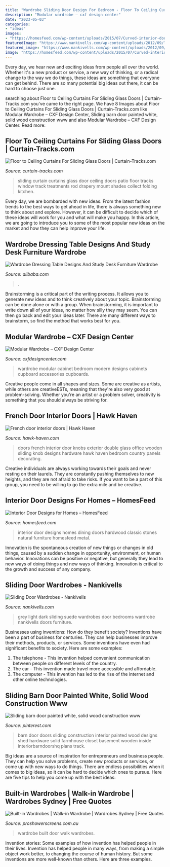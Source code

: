 ```yaml
---
title: "Wardrobe Sliding Door Design For Bedroom - Floor To Ceiling Curtains For Sliding Glass Doors"
description: "Modular wardrobe – cxf design center"
date: "2023-05-03"
categories:
- "ideas"
images:
- "https://homesfeed.com/wp-content/uploads/2015/07/Curved-interior-door-design-made-from-hardwood-with-darker-brown-staining-and-black-crafted-metal-a-set-of-hardwood-dining-furniture-classic-brushed-metal-pendant-chandelier-natural-stones-wall-system.jpg"
featuredImage: "https://www.nankivells.com/wp-content/uploads/2012/09/light_grey_suede_dark_grey_suede_main.gif"
featured_image: "https://www.nankivells.com/wp-content/uploads/2012/09/light_grey_suede_dark_grey_suede_main.gif"
image: "https://homesfeed.com/wp-content/uploads/2015/07/Curved-interior-door-design-made-from-hardwood-with-darker-brown-staining-and-black-crafted-metal-a-set-of-hardwood-dining-furniture-classic-brushed-metal-pendant-chandelier-natural-stones-wall-system.jpg"
---
```



Every day, we hear new and exciting ideas from people all over the world. Whether it's a new product or service, a new way of thinking, or a radical change to the way we do things, these ideas are something that everyone can get behind. There are so many potential big ideas out there, it can be hard to choose just one.

	

		
searching about Floor to Ceiling Curtains For Sliding Glass Doors | Curtain-Tracks.com you've came to the right page. We have 8 Images about Floor to Ceiling Curtains For Sliding Glass Doors | Curtain-Tracks.com like Modular Wardrobe – CXF Design Center, Sliding barn door painted white, solid wood construction www and also Modular Wardrobe – CXF Design Center. Read more:
		
    
## Floor To Ceiling Curtains For Sliding Glass Doors | Curtain-Tracks.com

<img loading=lazy src="https://www.curtain-tracks.com/media/wysiwyg/wordpress/w/a/cache/1/119bdf99710d9a86013f24c82ab9b2da/Wall-to-Wall-Curtains-Across-Sliding-Glass-Door-2-1024x685.jpg" onerror="this.onerror=null;this.src='https://tse3.mm.bing.net/th?id=OIP.XyAa5OrF9mpLwuO4Gza-aAHaE9&amp;pid=15.1';" alt="Floor to Ceiling Curtains For Sliding Glass Doors | Curtain-Tracks.com">

_Source: curtain-tracks.com_

>sliding curtain curtains glass door ceiling doors patio floor tracks window track treatments rod drapery mount shades collect folding kitchen. 

	

Every day, we are bombarded with new ideas. From the latest fashion trends to the best ways to get ahead in life, there is always something new to think about and explore. However, it can be difficult to decide which of these ideas will work for you and what will make you happy. In this article, we are going to introduce you to some of the most popular new ideas on the market and how they can help improve your life.

    
## Wardrobe Dressing Table Designs And Study Desk Furniture Wardrobe

<img loading=lazy src="http://sc01.alicdn.com/kf/H2e850d8a8348468bae7a1ff7cfd180e4e/229520789/H2e850d8a8348468bae7a1ff7cfd180e4e.jpg" onerror="this.onerror=null;this.src='https://tse3.mm.bing.net/th?id=OIP.JFWWcz8F2xaryt1jzrBKGQHaHa&amp;pid=15.1';" alt="Wardrobe Dressing Table Designs And Study Desk Furniture Wardrobe">

_Source: alibaba.com_

>. 

	

Brainstorming is a critical part of the writing process. It allows you to generate new ideas and to think creatively about your topic. Brainstorming can be done alone or with a group. When brainstorming, it is important to write down all of your ideas, no matter how silly they may seem. You can then go back and edit your ideas later. There are many different ways to brainstorm, so find the method that works best for you.

    
## Modular Wardrobe – CXF Design Center

<img loading=lazy src="https://www.cxfdesigncenter.com/wp-content/uploads/2018/03/bedroom-cabinet-design-ideas-for-small-spaces-onyoustore-best-cupboards-cabinets-on-photos-built-in-wardrobe-designs-modern-wardrobes-cupboard-interior-latest-house-712x534.jpg" onerror="this.onerror=null;this.src='https://tse3.mm.bing.net/th?id=OIP.MOz3jNZ6m4g0WQynMIi1IwHaHa&amp;pid=15.1';" alt="Modular Wardrobe – CXF Design Center">

_Source: cxfdesigncenter.com_

>wardrobe modular cabinet bedroom modern designs cabinets cupboard accessories cupboards. 

	

Creative people come in all shapes and sizes. Some are creative as artists, while others are creativeESTs, meaning that they're also very good at problem-solving. Whether you're an artist or a problem solver, creativity is something that you should always be striving for.

    
## French Door Interior Doors | Hawk Haven

<img loading=lazy src="http://hawk-haven.com/wp-content/uploads/imgp/french-door-interior-doors-2-5580.jpg" onerror="this.onerror=null;this.src='https://tse1.mm.bing.net/th?id=OIP.fSipzOI9X3PnkwEZ5g9VRwHaLH&amp;pid=15.1';" alt="French door interior doors | Hawk Haven">

_Source: hawk-haven.com_

>doors french interior door knobs exterior double glass office wooden sliding knob designs hardware hawk haven bedroom country panels decorating. 

	

Creative individuals are always working towards their goals and never resting on their laurels. They are constantly pushing themselves to new heights, and they are not afraid to take risks. If you want to be a part of this group, you need to be willing to go the extra mile and be creative.

    
## Interior Door Designs For Homes – HomesFeed

<img loading=lazy src="https://homesfeed.com/wp-content/uploads/2015/07/Curved-interior-door-design-made-from-hardwood-with-darker-brown-staining-and-black-crafted-metal-a-set-of-hardwood-dining-furniture-classic-brushed-metal-pendant-chandelier-natural-stones-wall-system.jpg" onerror="this.onerror=null;this.src='https://tse1.mm.bing.net/th?id=OIP.K_U_FbPYcTAjWf8a6V_R_AHaJ3&amp;pid=15.1';" alt="Interior Door Designs for Homes – HomesFeed">

_Source: homesfeed.com_

>interior door designs homes dining doors hardwood classic stones natural furniture homesfeed metal. 

	

Innovation is the spontaneous creation of new things or changes in old things, caused by a sudden change in opportunity, environment, or human behavior. Innovations can be positive or negative, but generally they lead to new ways of doing things and new ways of thinking. Innovation is critical to the growth and success of any company.

    
## Sliding Door Wardrobes - Nankivells

<img loading=lazy src="https://www.nankivells.com/wp-content/uploads/2012/09/light_grey_suede_dark_grey_suede_main.gif" onerror="this.onerror=null;this.src='https://tse4.mm.bing.net/th?id=OIP.4AytS2yNSd43nqI1HQP6TAHaEW&amp;pid=15.1';" alt="Sliding Door Wardrobes - Nankivells">

_Source: nankivells.com_

>grey light dark sliding suede wardrobes door bedrooms wardrobe nankivells doors furniture. 

	

Businesses using inventions: How do they benefit society?
Inventions have been a part of business for centuries. They can help businesses improve their methods, products, or services.  Some inventions have even had significant benefits to society. Here are some examples: 
1. The telephone - This invention helped convenient communication between people on different levels of the country.
2. The car - This invention made travel more accessible and affordable.
3. The computer - This invention has led to the rise of the internet and other online technologies.

    
## Sliding Barn Door Painted White, Solid Wood Construction Www

<img loading=lazy src="https://i.pinimg.com/736x/8c/dd/4d/8cdd4d9d0ff35888454f3bf55424b340--barn-door-shed-white-sliding-barn-door.jpg?b=t" onerror="this.onerror=null;this.src='https://tse4.mm.bing.net/th?id=OIP.eD8W0bPtixfNDVLlVQkkuAHaLH&amp;pid=15.1';" alt="Sliding barn door painted white, solid wood construction www">

_Source: pinterest.com_

>barn door doors sliding construction interior painted wood designs shed hardware solid farmhouse closet basement wooden inside interiorbarndoorshq plans track. 

	

Big ideas are a source of inspiration for entrepreneurs and business people. They can help you solve problems, create new products or services, or come up with new ways to do things. There are endless possibilities when it comes to big ideas, so it can be hard to decide which ones to pursue. Here are five tips to help you come up with the best ideas: 

    
## Built-in Wardrobes | Walk-in Wardrobe | Wardrobes Sydney | Free Quotes

<img loading=lazy src="https://proshowerscreens.com.au/wp-content/uploads/2017/08/3-Door-Wardrobe-e1501999148237-773x1030.jpg" onerror="this.onerror=null;this.src='https://tse2.mm.bing.net/th?id=OIP.iwOKHfl2h-7xwOHamW30FwHaJ3&amp;pid=15.1';" alt="Built-in Wardrobes | Walk-in Wardrobe | Wardrobes Sydney | Free Quotes">

_Source: proshowerscreens.com.au_

>wardrobe built door walk wardrobes. 

	

Invention stories: Some examples of how invention has helped people in their lives.
Invention has helped people in many ways, from making a simple object work better, to changing the course of human history. But some inventions are more well-known than others. Here are three examples.

